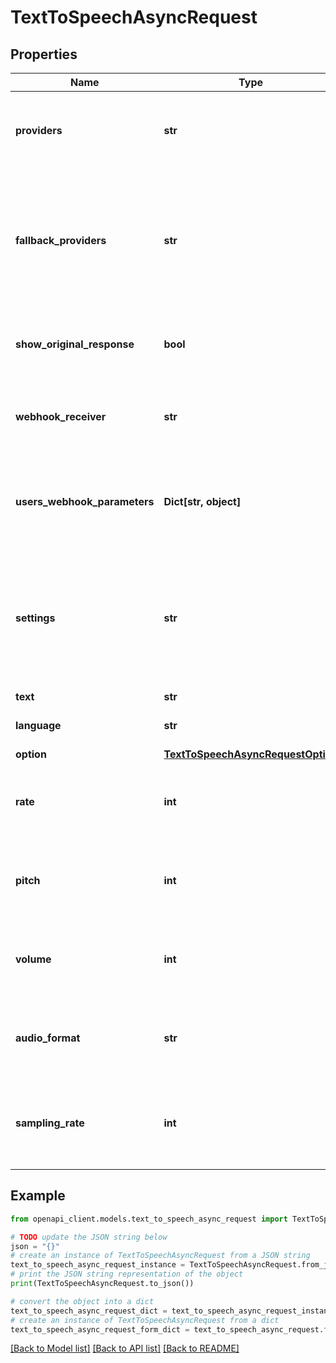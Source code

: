# TextToSpeechAsyncRequest


## Properties

Name | Type | Description | Notes
------------ | ------------- | ------------- | -------------
**providers** | **str** | It can be one (ex: **&#39;amazon&#39;** or **&#39;google&#39;**) or multiple provider(s) (ex: **&#39;amazon,microsoft,google&#39;**)             that the data will be redirected to in order to get the processed results. | 
**fallback_providers** | **str** | Providers in this list will be used as fallback if the call to provider in &#x60;providers&#x60; parameter fails.     To use this feature, you must input **only one** provider in the &#x60;providers&#x60; parameter. but you can put up to 5 fallbacks.  They will be tried in the same order they are input, and it will stop to the first provider who doesn&#39;t fail.   *Doesn&#39;t work with async subfeatures.*      | [optional] 
**show_original_response** | **bool** | Optional : Shows the original response of the provider.&lt;br&gt;         When set to **true**, a new attribute *original_response* will appear in the response object. | [optional] [default to False]
**webhook_receiver** | **str** | Webhook receiver should be a valid https URL (ex : https://your.listner.com/endpoint).             After the processing is done, the webhook endpoint will receive a POST request with the result. | [optional] 
**users_webhook_parameters** | **Dict[str, object]** | Json data that contains of additional parameters that will be sent back to the webhook receiver             (ex: api key for security or client&#39;s data ID to link the result internally).             Will only be used when webhook_receiver is set. | [optional] 
**settings** | **str** | A dictionnary or a json object to specify specific models to use for some providers. &lt;br&gt;                     It can be in the following format: {\&quot;google\&quot; : \&quot;google_model\&quot;, \&quot;ibm\&quot;: \&quot;ibm_model\&quot;...}.                      **Caution**: setting models can be done only with &#x60;Content-Type&#x60; : &#x60;application/json&#x60;.                       | [optional] 
**text** | **str** | Text to analyze | 
**language** | **str** | Language code expected (ex: en, fr) | [optional] [default to '']
**option** | [**TextToSpeechAsyncRequestOption**](TextToSpeechAsyncRequestOption.md) |  | [optional] 
**rate** | **int** | Increase or decrease the speaking rate by expressing a positif or negatif number ranging between             100 and -100 (a relative value as percentage varying from -100% to 100%) | [optional] [default to 0]
**pitch** | **int** | Increase or decrease the speaking pitch by expressing a positif or negatif number ranging between             100 and -100 (a relative value as percentage varying from -100% to 100%) | [optional] [default to 0]
**volume** | **int** | Increase or decrease the audio volume by expressing a positif or negatif number ranging between             100 and -100 (a relative value as percentage varying from -100% to 100%) | [optional] [default to 0]
**audio_format** | **str** | Optional parameter to specify the audio format in which the audio will be generated. By default,             audios are encoded in MP3, except for lovoai which use the wav container. | [optional] [default to '']
**sampling_rate** | **int** | Optional. The synthesis sample rate (in hertz) for this audio. When this is specified, the audio will be converted             either to the right passed value, or to a the nearest value acceptable by the provider | [optional] [default to 0]

## Example

```python
from openapi_client.models.text_to_speech_async_request import TextToSpeechAsyncRequest

# TODO update the JSON string below
json = "{}"
# create an instance of TextToSpeechAsyncRequest from a JSON string
text_to_speech_async_request_instance = TextToSpeechAsyncRequest.from_json(json)
# print the JSON string representation of the object
print(TextToSpeechAsyncRequest.to_json())

# convert the object into a dict
text_to_speech_async_request_dict = text_to_speech_async_request_instance.to_dict()
# create an instance of TextToSpeechAsyncRequest from a dict
text_to_speech_async_request_form_dict = text_to_speech_async_request.from_dict(text_to_speech_async_request_dict)
```
[[Back to Model list]](../README.md#documentation-for-models) [[Back to API list]](../README.md#documentation-for-api-endpoints) [[Back to README]](../README.md)


